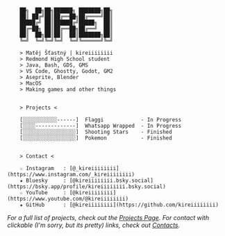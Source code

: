 ```

    ██╗  ██╗██╗██████╗ ███████╗██╗
    ██║ ██╔╝██║██╔══██╗██╔════╝██║
    █████╔╝ ██║██████╔╝█████╗  ██║
    ██╔═██╗ ██║██╔══██╗██╔══╝  ██║
    ██║  ██╗██║██║  ██║███████╗██║
    ╚═╝  ╚═╝╚═╝╚═╝  ╚═╝╚══════╝╚═╝

    > Matěj Šťastný | kireiiiiiiii
    > Redmond High School student
    > Java, Bash, GDS, GMS
    > VS Code, Ghostty, Godot, GM2
    > Aseprite, Blender
    > MacOS
    > Making games and other things

```

```

    > Projects <

    [░░░░░░░░░░░------]  Flaggi            - In Progress
    [░░░░-------------]  Whatsapp Wrapped  - In Progress
    [░░░░░░░░░░░░░░░░░]  Shooting Stars    - Finished
    [░░░░░░░░░░░░░░░░░]  Pokemon           - Finished

```

```

    > Contact <

    ☆ Instagram   : [@_kireiiiiiiii](https://www.instagram.com/_kireiiiiiiii)
    ★ Bluesky     : [@kireiiiiiiii.bsky.social](https://bsky.app/profile/kireiiiiiiii.bsky.social)
    ☆ YouTube     : [@kireiiiiiiii](https://www.youtube.com/@kireiiiiiiii)
    ★ GitHub      : [@kireiiiiiiii](https://github.com/kireiiiiiiii)

```

_For a full list of projects, check out the [Projects Page](https://github.com/kireiiiiiiii/kireiiiiiiii/blob/main/PROJECTS.md)._
_For contact with clickable (I'm sorry, but its pretty) links, check out [Contacts](https://github.com/kireiiiiiiii/kireiiiiiiii/blob/main/CONTACT.md)._
